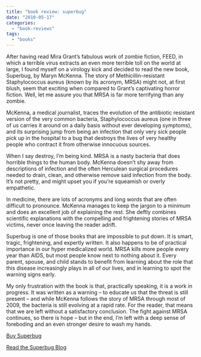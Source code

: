 ```yaml
---
title: "book review: superbug"
date: "2010-05-17"
categories: 
  - "book-reviews"
tags: 
  - "books"
---
```


After having read Mira Grant’s fabulous work of zombie fiction, FEED, in which a terrible virus extracts an even more terrible toll on the world at large, I found myself on a virology kick and decided to read the new book, Superbug, by Maryn McKenna. The story of Methicillin-resistant Staphylococcus aureus (known by its acronym, MRSA) might not, at first blush, seem that exciting when compared to Grant’s captivating horror fiction. Well, let me assure you that MRSA is far more terrifying than any zombie.

McKenna, a medical journalist, traces the evolution of the antibiotic resistant version of the very common bacteria, Staphylococcus aureus (one in three of us carries it around on a daily basis without ever developing symptoms), and its surprising jump from being an infection that only very sick people pick up in the hospital to a bug that destroys the lives of very healthy people who contract it from otherwise innocuous sources.

When I say destroy, I’m being kind. MRSA is a nasty bacteria that does horrible things to the human body. McKenna doesn’t shy away from descriptions of infection and the often Herculean surgical procedures needed to drain, clean, and otherwise remove said infection from the body. It’s not pretty, and might upset you if you’re squeamish or overly empathetic.

In medicine, there are lots of acronyms and long words that are often difficult to pronounce. McKenna manages to keep the jargon to a minimum and does an excellent job of explaining the rest. She deftly combines scientific explanations with the compelling and frightening stories of MRSA victims, never once leaving the reader adrift.

Superbug is one of those books that are impossible to put down. It is smart, tragic, frightening, and expertly written. It also happens to be of practical importance in our hyper medicalized world. MRSA kills more people every year than AIDS, but most people know next to nothing about it. Every parent, spouse, and child stands to benefit from learning about the role that this disease increasingly plays in all of our lives, and in learning to spot the warning signs early.

My only frustration with the book is that, practically speaking, it is a work in progress. It was written as a warning – to educate us that the threat is still present – and while McKenna follows the story of MRSA through most of 2009, the bacteria is still evolving at a rapid rate. For the reader, that means that we are left without a satisfactory conclusion. The fight against MRSA continues, so there is hope – but in the end, I’m left with a deep sense of foreboding and an even stronger desire to wash my hands.

[Buy Superbug](http://www.amazon.com/gp/product/141655727X?ie=UTF8&tag=seizethedav0c-20&linkCode=as2&camp=1789&creative=390957&creativeASIN=141655727X)

[Read the Superbug Blog](http://www.superbugthebook.com/blog/)

